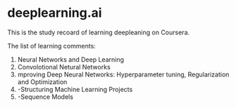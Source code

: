 # deeplearning.ai

This is the study recoard of learning deepleaning on Coursera.

The list of learning comments:

1. Neural Networks and Deep Learning
2. Convolotional Netural Networks
3. mproving Deep Neural Networks: Hyperparameter tuning, Regularization and Optimization
4. -Structuring Machine Learning Projects
5. -Sequence Models
